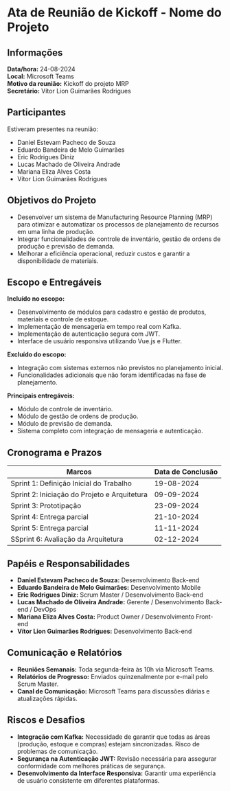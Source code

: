# Ata de Reunião de Kickoff - Nome do Projeto

## Informações

**Data/hora:** 24-08-2024  
**Local:** Microsoft Teams  
**Motivo da reunião:** Kickoff do projeto MRP  
**Secretário:** Vítor Lion Guimarães Rodrigues  

## Participantes

Estiveram presentes na reunião:

- Daniel Estevam Pacheco de Souza
- Eduardo Bandeira de Melo Guimarães
- Eric Rodrigues Diniz
- Lucas Machado de Oliveira Andrade
- Mariana Eliza Alves Costa
- Vítor Lion Guimarães Rodrigues

## Objetivos do Projeto

- Desenvolver um sistema de Manufacturing Resource Planning (MRP) para otimizar e automatizar os processos de planejamento de recursos em uma linha de produção.
- Integrar funcionalidades de controle de inventário, gestão de ordens de produção e previsão de demanda.
- Melhorar a eficiência operacional, reduzir custos e garantir a disponibilidade de materiais.

## Escopo e Entregáveis

**Incluído no escopo:**

- Desenvolvimento de módulos para cadastro e gestão de produtos, materiais e controle de estoque.
- Implementação de mensageria em tempo real com Kafka.
- Implementação de autenticação segura com JWT.
- Interface de usuário responsiva utilizando Vue.js e Flutter.

**Excluído do escopo:**

- Integração com sistemas externos não previstos no planejamento inicial.
- Funcionalidades adicionais que não foram identificadas na fase de planejamento.

**Principais entregáveis:**

- Módulo de controle de inventário.
- Módulo de gestão de ordens de produção.
- Módulo de previsão de demanda.
- Sistema completo com integração de mensageria e autenticação.

## Cronograma e Prazos

| Marcos                      | Data de Conclusão |
| --------------------------- | ----------------- |
| Sprint 1: Definição Inicial do Trabalho     | 19-08-2024        |
| Sprint 2: Iniciação do Projeto e Arquitetura | 09-09-2024        |
|Sprint 3: Prototipação          | 23-09-2024        |
| Sprint 4: Entrega parcial      | 21-10-2024        |
| Sprint 5: Entrega parcial      | 11-11-2024        |
| SSprint 6: Avaliação da Arquitetura     | 02-12-2024        |


## Papéis e Responsabilidades

- **Daniel Estevam Pacheco de Souza:** Desenvolvimento Back-end
- **Eduardo Bandeira de Melo Guimarães:** Desenvolvimento Mobile
- **Eric Rodrigues Diniz:** Scrum Master / Desenvolvimento Back-end
- **Lucas Machado de Oliveira Andrade:** Gerente / Desenvolvimento Back-end / DevOps
- **Mariana Eliza Alves Costa:** Product Owner / Desenvolvimento Front-end
- **Vítor Lion Guimarães Rodrigues:** Desenvolvimento Back-end

## Comunicação e Relatórios

- **Reuniões Semanais:** Toda segunda-feira às 10h via Microsoft Teams.
- **Relatórios de Progresso:** Enviados quinzenalmente por e-mail pelo Scrum Master.
- **Canal de Comunicação:** Microsoft Teams para discussões diárias e atualizações rápidas.

## Riscos e Desafios

- **Integração com Kafka:** Necessidade de garantir que todas as áreas (produção, estoque e compras) estejam sincronizadas. Risco de problemas de comunicação.
- **Segurança na Autenticação JWT:** Revisão necessária para assegurar conformidade com melhores práticas de segurança.
- **Desenvolvimento da Interface Responsiva:** Garantir uma experiência de usuário consistente em diferentes plataformas.

